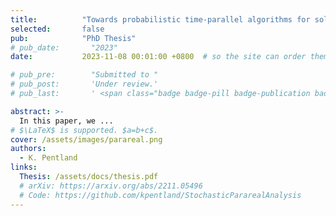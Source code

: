 ```yaml
---
title:          "Towards probabilistic time-parallel algorithms for solving initial value problems"
selected:       false
pub:            "PhD Thesis"
# pub_date:       "2023"
date:           2023-11-08 00:01:00 +0800  # so the site can order them correctly

# pub_pre:        "Submitted to "
# pub_post:       'Under review.'
# pub_last:       ' <span class="badge badge-pill badge-publication badge-success">Spotlight</span>'

abstract: >-
  In this paper, we ...
# $\LaTeX$ is supported. $a=b+c$.
cover: /assets/images/parareal.png
authors:
  - K. Pentland
links:
  Thesis: /assets/docs/thesis.pdf
  # arXiv: https://arxiv.org/abs/2211.05496
  # Code: https://github.com/kpentland/StochasticPararealAnalysis
---
```



